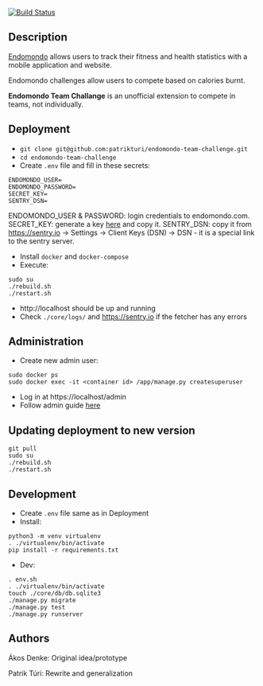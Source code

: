 [![Build Status](https://dev.azure.com/patrikturi/endomondo-team-challenge/_apis/build/status/patrikturi.endomondo-team-challenge?branchName=master)](https://dev.azure.com/patrikturi/endomondo-team-challenge/_build/latest?definitionId=3&branchName=master)

## Description

[Endomondo](http://endomondo.com) allows users to track their fitness and health statistics with a mobile application and website.

Endomondo challenges allow users to compete based on calories burnt.

**Endomondo Team Challange** is an unofficial extension to compete in teams, not individually.

## Deployment

* `git clone git@github.com:patrikturi/endomondo-team-challenge.git`
* `cd endomondo-team-challenge`
* Create `.env` file and fill in these secrets:
```
ENDOMONDO_USER=
ENDOMONDO_PASSWORD=
SECRET_KEY=
SENTRY_DSN=
```
ENDOMONDO_USER & PASSWORD: login credentials to endomondo.com. SECRET_KEY: generate a key [here](https://miniwebtool.com/django-secret-key-generator/) and copy it. SENTRY_DSN: copy it from https://sentry.io -> Settings -> Client Keys (DSN) -> DSN - it is a special link to the sentry server.
* Install `docker` and `docker-compose`
* Execute:
```
sudo su
./rebuild.sh
./restart.sh
```
* http://localhost should be up and running
* Check `./core/logs/` and https://sentry.io if the fetcher has any errors

## Administration

* Create new admin user:
```
sudo docker ps
sudo docker exec -it <container id> /app/manage.py createsuperuser
```
* Log in at https://localhost/admin
* Follow admin guide [here](docs/admin-guide.md)

## Updating deployment to new version

```
git pull
sudo su
./rebuild.sh
./restart.sh
```

## Development
* Create `.env` file same as in Deployment
* Install:
```
python3 -m venv virtualenv
. ./virtualenv/bin/activate
pip install -r requirements.txt
```
* Dev:
```
. env.sh
. ./virtualenv/bin/activate
touch ./core/db/db.sqlite3
./manage.py migrate
./manage.py test
./manage.py runserver
```

## Authors

Ákos Denke: Original idea/prototype

Patrik Túri: Rewrite and generalization
